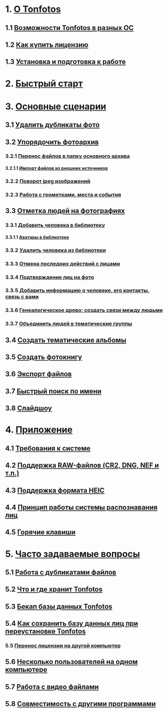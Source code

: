 # 1. [О Tonfotos](about.md)
## 1.1 [Возможности Tonfotos в разных ОС](feaches.md)
## 1.2 [Как купить лицензию](how_to_buy.md)
## 1.3 [Установка и подготовка к работе](install.md)

# 2. [Быстрый старт](quick_start.md)

# 3. [Основные сценарии](scenarios.md)

## 3.1 [Удалить дубликаты фото](duplicates.md)
## 3.2 [Упорядочить фотоархив](archive.md) 
### 3.2.1 [Перенос файлов в папку основного архива](move_files.md)
#### 3.2.1.1 [Импорт файлов из внешних источников](import_files.md)
### 3.2.2 [Поворот jpeg изображений](rotate_images.md)
### 3.2.3 [Работа с геометками, места и события](tags.md)
## 3.3 [Отметка людей на фотографиях](people.md)
### 3.3.1 [Добавить человека в библиотеку](add_person.md)
#### 3.3.1.1 [Аватары в библиотеке](avatars.md)
### 3.3.2 [Удалить человека из библиотеки](delete_person.md)
### 3.3.3 [Отмена последних действий с лицами](undo_action.md)
### 3.3.4 [Подтверждение лиц на фото](confirmation.md)
### 3.3.5 [Добавить информацию о человеке, его контакты, связь с вами](add_info.md)
### 3.3.6 [Генеалогическое древо: создать связи между людьми](relationships.md)
### 3.3.7 [Объединить людей в тематические группы](groups.md) 
## 3.4 [Создать тематические альбомы](albums.md)
## 3.5 [Создать фотокнигу](photobook.md)
## 3.6 [Экспорт файлов](export.md)
## 3.7 [Быстрый поиск по имени](quick_search.md)
## 3.8 [Слайдшоу](slideshow.md)

# 4. [Приложение](appendix.md)
## 4.1 [Требования к системе](requirements.md) 
## 4.2 [Поддержка RAW-файлов (CR2, DNG, NEF и т.п.)](RAW-files.md)
## 4.3 [Поддержка формата HEIC](HEIC-files.md)
## 4.4 [Принцип работы системы распознавания лиц](face_regognition.md)
## 4.5 [Горячие клавиши](shortcuts.md)

# 5. [Часто задаваемые вопросы](FAQ.md)
## 5.1 [Работа с дубликатами файлов](duplicates_details.md)
## 5.2 [Что и где хранит Tonfotos](data_storage.md)
## 5.3 [Бекап базы данных Tonfotos](database_backup.md)
## 5.4 [Как сохранить базу данных лиц при переустановке Tonfotos](save_faces_database.md) 
### 5.5 [Перенос лицензии на другой компьютер](transfer.md)
## 5.6 [Несколько пользователей на одном компьютере](users.md)
## 5.7 [Работа с видео файлами](video.md)
## 5.8 [Совместимость c другими программами](compatibility.md)


